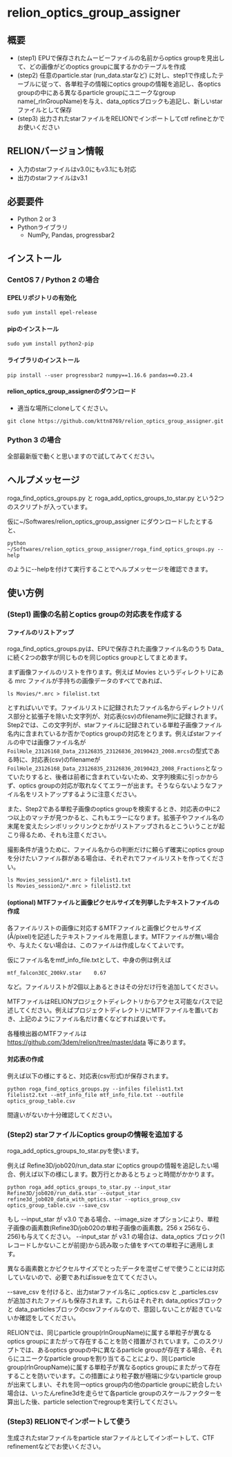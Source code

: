 # relion_optics_group_assigner
## 概要
* (step1) EPUで保存されたムービーファイルの名前からoptics groupを見出して、どの画像がどのoptics groupに属するかのテーブルを作成
* (step2) 任意のparticle.star (run_data.starなど) に対し、step1で作成したテーブルに従って、各単粒子の情報にoptics groupの情報を追記し、各optics groupの中にある異なるparticle groupにユニークなgroup name(_rlnGroupName)を与え、data_opticsブロックも追記し、新しいstarファイルとして保存
* (step3) 出力されたstarファイルをRELIONでインポートしてctf refineとかでお使いください

## RELIONバージョン情報
* 入力のstarファイルはv3.0にもv3.1にも対応
* 出力のstarファイルはv3.1

## 必要要件
* Python 2 or 3
* Pythonライブラリ
  * NumPy, Pandas, progressbar2

## インストール
### CentOS 7 / Python 2 の場合
#### EPELリポジトリの有効化
`sudo yum install epel-release`

#### pipのインストール
`sudo yum install python2-pip`

#### ライブラリのインストール
```pip install --user progressbar2 numpy==1.16.6 pandas==0.23.4```

#### relion_optics_group_assignerのダウンロード
* 適当な場所にcloneしてください。

`git clone https://github.com/kttn8769/relion_optics_group_assigner.git`

### Python 3 の場合
全部最新版で動くと思いますので試してみてください。

## ヘルプメッセージ
roga_find_optics_groups.py と roga_add_optics_groups_to_star.py という2つのスクリプトが入っています。

仮に~/Softwares/relion_optics_group_assigner にダウンロードしたとすると、

`python ~/Softwares/relion_optics_group_assigner/roga_find_optics_groups.py --help`

のように--helpを付けて実行することでヘルプメッセージを確認できます。

## 使い方例
### (Step1) 画像の名前とoptics groupの対応表を作成する
#### ファイルのリストアップ
roga_find_optics_groups.pyは、EPUで保存された画像ファイル名のうち Data_ に続く2つの数字が同じものを同じoptics groupとしてまとめます。

まず画像ファイルのリストを作ります。例えば Movies というディレクトリにある mrc ファイルが手持ちの画像データのすべてであれば、

```
ls Movies/*.mrc > filelist.txt
```

とすればいいです。ファイルリストに記録されたファイル名からディレクトリパス部分と拡張子を除いた文字列が、対応表(csv)のfilename列に記録されます。Step2では、この文字列が、starファイルに記録されている単粒子画像ファイル名内に含まれているか否かでoptics groupの対応をとります。例えばstarファイルの中では画像ファイル名が `FoilHole_23126168_Data_23126835_23126836_20190423_2008.mrcs`の型式である時に、対応表(csv)のfilenameが`FoilHole_23126168_Data_23126835_23126836_20190423_2008_Fractions`となっていたりすると、後者は前者に含まれていないため、文字列検索に引っかからず、optics groupの対応が取れなくてエラーが出ます。そうならないようなファイル名をリストアップするように注意ください。

また、Step2である単粒子画像のoptics groupを検索するとき、対応表の中に2つ以上のマッチが見つかると、これもエラーになります。拡張子やファイル名の末尾を変えたシンボリックリンクとかがリストアップされるとこういうことが起こり得るため、それも注意ください。

撮影条件が違うために、ファイル名からの判断だけに頼らず確実にoptics groupを分けたいファイル群がある場合は、それぞれでファイルリストを作ってください。

```
ls Movies_session1/*.mrc > filelist1.txt
ls Movies_session2/*.mrc > filelist2.txt
```

#### (optional) MTFファイルと画像ピクセルサイズを列挙したテキストファイルの作成
各ファイルリストの画像に対応するMTFファイルと画像ピクセルサイズ(Å/pixel)を記述したテキストファイルを用意します。MTFファイルが無い場合や、与えたくない場合は、このファイルは作成しなくてよいです。

仮にファイル名をmtf_info_file.txtとして、中身の例は例えば

```
mtf_falcon3EC_200kV.star    0.67
```

など。ファイルリストが2個以上あるときはその分だけ行を追加してください。

MTFファイルはRELIONプロジェクトディレクトリからアクセス可能なパスで記述してください。例えばプロジェクトディレクトリにMTFファイルを置いておき、上記のようにファイル名だけ書くなどすれば良いです。

各種検出器のMTFファイルは https://github.com/3dem/relion/tree/master/data 等にあります。

#### 対応表の作成
例えば以下の様にすると、対応表(csv形式)が保存されます。

```
python roga_find_optics_groups.py --infiles filelist1.txt filelist2.txt --mtf_info_file mtf_info_file.txt --outfile optics_group_table.csv
```

間違いがないか十分確認してください。


### (Step2) starファイルにoptics groupの情報を追加する
roga_add_optics_groups_to_star.pyを使います。

例えば Refine3D/job020/run_data.star にoptics groupの情報を追記したい場合、例えば以下の様にします。数万行とかあるとちょっと時間がかかります。

```
python roga_add_optics_groups_to_star.py --input_star Refine3D/job020/run_data.star --output_star refine3d_job020_data_with_optics.star --optics_group_csv optics_group_table.csv --save_csv
```

もし --input_star が v3.0 である場合、--image_size オプションにより、単粒子画像の画素数(Refine3D/job020の単粒子画像の画素数。256 x 256なら、256)も与えてください。 --input_star が v3.1 の場合は、data_optics ブロック(1レコードしかないことが前提)から読み取った値をすべての単粒子に適用します。

異なる画素数とかピクセルサイズでとったデータを混ぜこぜで使うことには対応していないので、必要であればissueを立ててください。

--save_csv を付けると、出力starファイル名に _optics.csv と _particles.csv が追加されたファイルも保存されます。これらはそれぞれ data_opticsブロックと data_particlesブロックのcsvファイルなので、意図しないことが起きていないか確認をしてください。

RELIONでは、同じparticle group(rlnGroupName)に属する単粒子が異なるoptics groupにまたがって存在することを防ぐ措置がされています。このスクリプトでは、あるoptics groupの中に異なるparticle groupが存在する場合、それらにユニークなparticle groupを割り当てることにより、同じparticle group(rlnGroupName)に属する単粒子が異なるoptics groupにまたがって存在することを防いでいます。この措置により粒子数が極端に少ないparticle groupが出来てしまい、それを同一optics group内の他のparticle groupに統合したい場合は、いったんrefine3dを走らせて各particle groupのスケールファクターを算出した後、particle selectionでregroupを実行してください。

### (Step3) RELIONでインポートして使う
生成されたstarファイルをparticle starファイルとしてインポートして、CTF refinementなどでお使いください。
